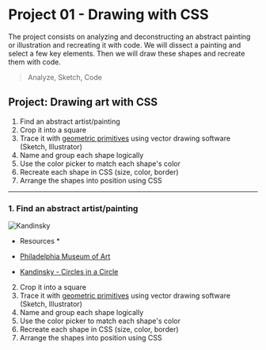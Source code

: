 # Project 01 - Drawing with CSS

The project consists on analyzing and deconstructing an abstract painting or illustration and recreating it with code. We will dissect a painting and select a few key elements. Then we will draw these shapes and recreate them with code.

> Analyze, Sketch, Code



## Project: Drawing art with CSS

1. Find an abstract artist/painting
2. Crop it into a square
3. Trace it with [geometric primitives](https://en.wikipedia.org/wiki/Geometric_primitive) using vector drawing software (Sketch, Illustrator)
4. Name and group each shape logically
5. Use the color picker to match each shape's color
6. Recreate each shape in CSS (size, color, border)
7. Arrange the shapes into position using CSS




- - -


### 1. Find an abstract artist/painting

![Kandinsky](/img/01-artto/img.jpg "Circles in a Circle")



* Resources *

* [Philadelphia Museum of Art](http://www.philamuseum.org/)
* [Kandinsky - Circles in a Circle](http://www.philamuseum.org/collections/permanent/51019.html)






2. Crop it into a square
3. Trace it with [geometric primitives](https://en.wikipedia.org/wiki/Geometric_primitive) using vector drawing software (Sketch, Illustrator)
4. Name and group each shape logically
5. Use the color picker to match each shape's color
6. Recreate each shape in CSS (size, color, border)
7. Arrange the shapes into position using CSS




